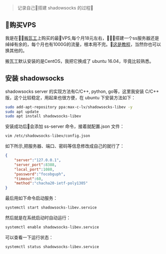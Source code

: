 >记录自己搭建 shadowsocks 的过程

## 购买VPS
我是在[搬瓦工](www.bwh1.net)上购买的最VPS,每个月18元左右，搭建一个ss服务器还是绰绰有余的，每个月也有1000G的流量，根本用不完。[这是教程](byvps.md)，当然你也可以换其他的。

搬瓦工默认安装的是CentOS，我把它换成了 ubuntu 16.04，毕竟比较熟悉。

## 安装 shadowsocks 

shadowsocks server 的实现方法有C/C++, python, go等，这里我安装 C/C++ 版，这个比较稳定，用起来也很方便，在 ubuntu 下安装方法如下：

```bash
sudo add-apt-repository ppa:max-c-lv/shadowsocks-libev -y
sudo apt update
sudo apt install shadowsocks-libev
```

安装成功后会添加 ss-server 命令，接着就配置.json 文件：

```bash
vim /etc/shadowsocks-libev/config.json
```

如下所示,把服务器、端口、密码等信息修改成自己的就行了：

```json
{
    "server":"127.0.0.1",
    "server_port":8388,
    "local_port":1080,
    "password":"focobguph",
    "timeout":60,
    "method":"chacha20-ietf-poly1305"
}
```
最后用如下命令启动服务：
```bash
systemctl start shadowsocks-libev.service
```
然后就是在系统启动时自动运行：
```bash
systemctl enable shadowsocks-libev.service
```
可以查看一下运行状态：
```bash
systemctl status shadowsocks-libev.service
```
